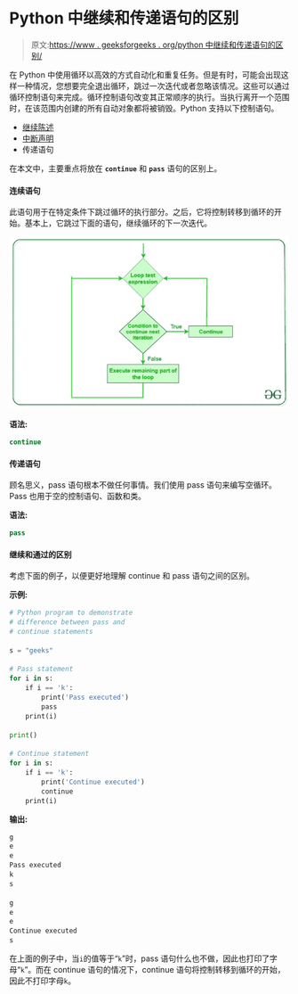 # Python 中继续和传递语句的区别

> 原文:[https://www . geeksforgeeks . org/python 中继续和传递语句的区别/](https://www.geeksforgeeks.org/difference-between-continue-and-pass-statements-in-python/)

在 Python 中使用循环以高效的方式自动化和重复任务。但是有时，可能会出现这样一种情况，您想要完全退出循环，跳过一次迭代或者忽略该情况。这些可以通过循环控制语句来完成。循环控制语句改变其正常顺序的执行。当执行离开一个范围时，在该范围内创建的所有自动对象都将被销毁。Python 支持以下控制语句。

*   [继续陈述](https://www.geeksforgeeks.org/python-continue-statement/)
*   [中断声明](https://www.geeksforgeeks.org/python-break-statement/)
*   传递语句

在本文中，主要重点将放在 **`continue`** 和 **`pass`** 语句的区别上。

#### 连续语句

此语句用于在特定条件下跳过循环的执行部分。之后，它将控制转移到循环的开始。基本上，它跳过下面的语句，继续循环的下一次迭代。

![Continue-statement-python2](img/bea7eb73739f08097a669fe683564dc1.png)

**语法:**

```py
continue

```

#### 传递语句

顾名思义，pass 语句根本不做任何事情。我们使用 pass 语句来编写空循环。Pass 也用于空的控制语句、函数和类。

**语法:**

```py
pass

```

#### 继续和通过的区别

考虑下面的例子，以便更好地理解 continue 和 pass 语句之间的区别。

**示例:**

```py
# Python program to demonstrate
# difference between pass and 
# continue statements

s = "geeks"

# Pass statement
for i in s:
    if i == 'k':
        print('Pass executed')
        pass
    print(i)

print()

# Continue statement
for i in s:
    if i == 'k':
        print('Continue executed')
        continue
    print(i)
```

**输出:**

```py
g
e
e
Pass executed
k
s

g
e
e
Continue executed
s

```

在上面的例子中，当`i`的值等于“`k`”时，pass 语句什么也不做，因此也打印了字母“`k`”。而在 continue 语句的情况下，continue 语句将控制转移到循环的开始，因此不打印字母`k`。